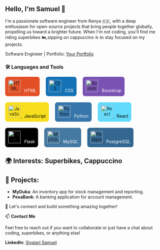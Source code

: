 ## Hello, I'm Samuel 👋

I'm a passionate software engineer from Kenya 🇰🇪, with a deep enthusiasm for open-source projects that bring people together globally, propelling us toward a brighter future. When I'm not coding, you'll find me riding superbikes 🏍️,sipping on cappuccino ☕ to stay focused on my projects.


Software Engineer | Portfolio: [Your Portfolio](https://portofolio-pearl-five.vercel.app
)

### 🛠️ Languages and Tools

<div style="display: flex; flex-wrap: wrap; gap: 20px; align-items: center;">

  <div style="text-align: center; padding: 10px; background-color: #E34F26; border-radius: 8px;">
    <a href="https://developer.mozilla.org/en-US/docs/Web/HTML">
      <img src="https://cdn.jsdelivr.net/gh/devicons/devicon/icons/html5/html5-original.svg" alt="HTML" width="40" height="40"/>
    </a>
    <span style="color: white; margin-left: 8px;">HTML</span>
  </div>

  <div style="text-align: center; padding: 10px; background-color: #1572B6; border-radius: 8px;">
    <a href="https://developer.mozilla.org/en-US/docs/Web/CSS">
      <img src="https://cdn.jsdelivr.net/gh/devicons/devicon/icons/css3/css3-original.svg" alt="CSS" width="40" height="40"/>
    </a>
    <span style="color: white; margin-left: 8px;">CSS</span>
  </div>

  <div style="text-align: center; padding: 10px; background-color: #7952B3; border-radius: 8px;">
    <a href="https://getbootstrap.com/">
      <img src="https://cdn.jsdelivr.net/gh/devicons/devicon/icons/bootstrap/bootstrap-original.svg" alt="Bootstrap" width="40" height="40"/>
    </a>
    <span style="color: white; margin-left: 8px;">Bootstrap</span>
  </div>

  <div style="text-align: center; padding: 10px; background-color: #F7DF1E; border-radius: 8px;">
    <a href="https://www.javascript.com/">
      <img src="https://cdn.jsdelivr.net/gh/devicons/devicon/icons/javascript/javascript-original.svg" alt="JavaScript" width="40" height="40"/>
    </a>
    <span style="color: black; margin-left: 8px;">JavaScript</span>
  </div>

  <div style="text-align: center; padding: 10px; background-color: #3776AB; border-radius: 8px;">
    <a href="https://www.python.org/">
      <img src="https://cdn.jsdelivr.net/gh/devicons/devicon/icons/python/python-original.svg" alt="Python" width="40" height="40"/>
    </a>
    <span style="color: white; margin-left: 8px;">Python</span>
  </div>

  <div style="text-align: center; padding: 10px; background-color: #61DAFB; border-radius: 8px;">
    <a href="https://reactjs.org/">
      <img src="https://cdn.jsdelivr.net/gh/devicons/devicon/icons/react/react-original.svg" alt="React" width="40" height="40"/>
    </a>
    <span style="color: black; margin-left: 8px;">React</span>
  </div>

  <div style="text-align: center; padding: 10px; background-color: #000000; border-radius: 8px;">
    <a href="https://flask.palletsprojects.com/">
      <img src="https://cdn.jsdelivr.net/gh/devicons/devicon/icons/flask/flask-original.svg" alt="Flask" width="40" height="40"/>
    </a>
    <span style="color: white; margin-left: 8px;">Flask</span>
  </div>

  <div style="text-align: center; padding: 10px; background-color: #4479A1; border-radius: 8px;">
    <a href="https://www.mysql.com/">
      <img src="https://cdn.jsdelivr.net/gh/devicons/devicon/icons/mysql/mysql-original.svg" alt="MySQL" width="40" height="40"/>
    </a>
    <span style="color: white; margin-left: 8px;">MySQL</span>
  </div>

  <div style="text-align: center; padding: 10px; background-color: #336791; border-radius: 8px;">
    <a href="https://www.postgresql.org/">
      <img src="https://cdn.jsdelivr.net/gh/devicons/devicon/icons/postgresql/postgresql-original.svg" alt="PostgreSQL" width="40" height="40"/>
    </a>
    <span style="color: white; margin-left: 8px;">PostgreSQL</span>
  </div>

</div>

 
## 🌍 Interests: Superbikes,  Cappuccino

## 🚀 Projects:
- **MyDuka**: An inventory app for stock management and reporting.
- **PesaBank**: A banking application for account management.
  
🤝 Let's connect and build something amazing together!

📫 **Contact Me**

  Feel free to reach out if you want to collaborate or just have a chat about coding, superbikes, or anything else!

**LinkedIn:** [Siyajari Samuel](https://linkedin.com/in/samuel-siyajari-970365167)

